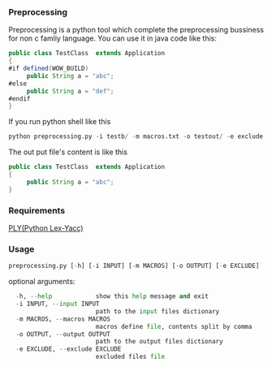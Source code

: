### Preprocessing
Preprocessing is a python tool which complete the preprocessing bussiness for non c famliy language.
You can use it in java code like this:

```java
public class TestClass  extends Application
{
#if defined(WOW_BUILD)
     public String a = "abc";
#else     
     public String a = "def";
#endif
}
```

If you run python shell like this

```python
python preprocessing.py -i testb/ -m macros.txt -o testout/ -e exclude.txt
```

The out put file's content is like this

```java
public class TestClass  extends Application
{
     public String a = "abc";
}
```
### Requirements
[PLY(Python Lex-Yacc)](https://github.com/dabeaz/ply)

### Usage 
```python
preprocessing.py [-h] [-i INPUT] [-m MACROS] [-o OUTPUT] [-e EXCLUDE]
```

optional arguments:
```python
  -h, --help            show this help message and exit
  -i INPUT, --input INPUT
                        path to the input files dictionary
  -m MACROS, --macros MACROS
                        macros define file, contents split by comma
  -o OUTPUT, --output OUTPUT
                        path to the output files dictionary
  -e EXCLUDE, --exclude EXCLUDE
                        excluded files file
```
